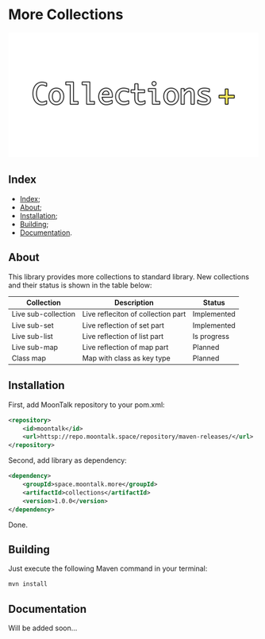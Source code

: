 # More Collections

![Logo](/images/logo.png)

## Index

- [Index](#index);
- [About](#about);
- [Installation](#installation);
- [Building](#building);
- [Documentation](#documentation).

## About

This library provides more collections to standard library.
New collections and their status is shown in the table below:

| Collection          | Description                        | Status      |
|---------------------|------------------------------------|-------------|
| Live sub-collection | Live refleciton of collection part | Implemented |
| Live sub-set        | Live reflection of set part        | Implemented |
| Live sub-list       | Live reflection of list part       | Is progress |
| Live sub-map        | Live reflection of map part        | Planned     |
| Class map           | Map with class as key type         | Planned     |

## Installation

First, add MoonTalk repository to your pom.xml:

```xml
<repository>
    <id>moontalk</id>
    <url>httsp://repo.moontalk.space/repository/maven-releases/</url>
</repository>
```

Second, add library as dependency:

```xml
<dependency>
    <groupId>space.moontalk.more</groupId>
    <artifactId>collections</artifactId>
    <version>1.0.0</version>
</dependency>
```

Done.

## Building

Just execute the following Maven command in your terminal:

```bash
mvn install
```

## Documentation

Will be added soon...
